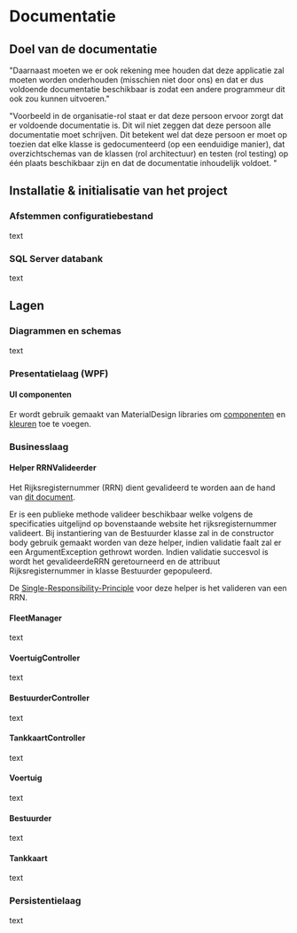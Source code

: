 # Documentatie

## Doel van de documentatie

"Daarnaast moeten we er ook rekening mee houden dat deze applicatie zal moeten worden onderhouden (misschien niet door ons) en dat er dus voldoende documentatie beschikbaar is zodat een andere programmeur dit ook zou kunnen uitvoeren."

"Voorbeeld in de organisatie-rol staat er dat deze persoon ervoor zorgt dat er voldoende documentatie is. Dit wil niet zeggen dat deze persoon alle documentatie moet schrijven. Dit betekent wel dat deze persoon er moet op toezien dat elke klasse is gedocumenteerd (op een eenduidige manier), dat overzichtschemas van de klassen (rol architectuur) en testen (rol testing) op één plaats beschikbaar zijn en dat de documentatie inhoudelijk voldoet. "

## Installatie & initialisatie van het project

### Afstemmen configuratiebestand

text

### SQL Server databank

text

## Lagen

### Diagrammen en schemas

text

### Presentatielaag (WPF)

#### UI componenten

Er wordt gebruik gemaakt van MaterialDesign libraries om [componenten](https://www.nuget.org/packages/MaterialDesignThemes/4.3.0-ci49) en [kleuren](https://www.nuget.org/packages/MaterialDesignColors/2.0.4-ci49) toe te voegen.

### Businesslaag 

#### Helper **RRNValideerder** 

Het Rijksregisternummer (RRN) dient gevalideerd te worden aan de hand van [dit document](https://nl.wikipedia.org/wiki/Rijksregisternummer).

Er is een publieke methode valideer beschikbaar welke volgens de specificaties uitgelijnd op bovenstaande website het rijksregisternummer valideert.
Bij instantiering van de Bestuurder klasse zal in de constructor body gebruik gemaakt worden van deze helper, indien validatie faalt zal er een ArgumentException gethrowt worden. Indien validatie succesvol is wordt het gevalideerdeRRN geretourneerd en de attribuut Rijksregisternummer in klasse Bestuurder gepopuleerd.

De [Single-Responsibility-Principle](https://en.wikipedia.org/wiki/Single-responsibility_principle) voor deze helper is het valideren van een RRN.

#### FleetManager

text

#### VoertuigController

text

#### BestuurderController

text

#### TankkaartController

text

#### Voertuig

text

#### Bestuurder 

text

#### Tankkaart

text

### Persistentielaag

text
